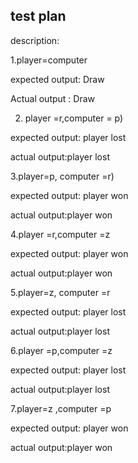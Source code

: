 ## test plan
description:

1.player=computer

expected output: Draw

Actual output : Draw
   
2. player =r,computer = p)
    
expected output: player lost

actual output:player lost
 
 3.player=p, computer =r)
 
 expected output: player won

actual output:player won
      
 4.player =r,computer =z
 
 expected output: player won

actual output:player won

 5.player=z, computer =r
 
 expected output: player lost

 actual output:player lost
 
  6.player =p,computer =z
    
  expected output: player lost

  actual output:player lost
   
   7.player=z ,computer =p
   
   expected output: player won

   actual output:player won
  
